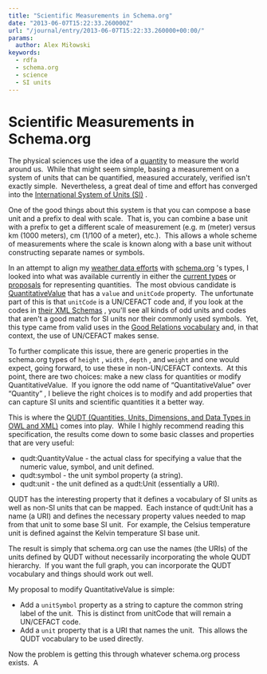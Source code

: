 ```yaml
---
title: "Scientific Measurements in Schema.org"
date: "2013-06-07T15:22:33.260000Z"
url: "/journal/entry/2013-06-07T15:22:33.260000+00:00/"
params:
  author: Alex Miłowski
keywords:
  - rdfa
  - schema.org
  - science
  - SI units
---
```


# Scientific Measurements in Schema.org

The physical sciences use the idea of a [quantity](http://en.wikipedia.org/wiki/Quantity#Quantity_in_physical_science) to measure the world around us.  While that might seem simple, basing a measurement on a system of units that can be quantified, measured accurately, verified isn't exactly simple.  Nevertheless, a great deal of time and effort has converged into the [International System of Units (SI)](http://en.wikipedia.org/wiki/International_System_of_Units) .

One of the good things about this system is that you can compose a base unit and a prefix to deal with scale.  That is, you can combine a base unit with a prefix to get a different scale of measurement (e.g. m (meter) versus km (1000 meters), cm (1/100 of a meter), etc.).  This allows a whole scheme of measurements where the scale is known along with a base unit without constructing separate names or symbols.

In an attempt to align my [weather data efforts](http://www.mesonet.info/) with [schema.org](http://www.schema.org/) 's types, I looked into what was available currently in either the [current types](http://www.schema.org/docs/full.html) or [proposals](http://www.w3.org/wiki/WebSchemas/SchemaDotOrgProposals) for representing quantities.  The most obvious candidate is [QuantitativeValue](http://www.schema.org/QuantitativeValue) that has a `value` and `unitCode` property.  The unfortunate part of this is that `unitCode` is a UN/CEFACT code and, if you look at the codes in [their XML Schemas](http://www.unece.org/cefact/xml_schemas/index.html) , you'll see all kinds of odd units and codes that aren't a good match for SI units nor their commonly used symbols.  Yet, this type came from valid uses in the [Good Relations vocabulary](http://www.heppnetz.de/projects/goodrelations/) and, in that context, the use of UN/CEFACT makes sense.

To further complicate this issue, there are generic properties in the schema.org types of `height` , `width` , `depth` , and `weight` and one would expect, going forward, to use these in non-UN/CEFACT contexts.  At this point, there are two choices: make a new class for quantities or modify QuantitativeValue.  If you ignore the odd name of  “QuantitativeValue” over  “Quantity” , I believe the right choices is to modify and add properties that can capture SI units and scientific quantities it a better way.

This is where the [QUDT (Quantities, Units, Dimensions, and Data Types in OWL and XML)](http://www.qudt.org/) comes into play.  While I highly recommend reading this specification, the results come down to some basic classes and properties that are very useful:

  * qudt:QuantityValue - the actual class for specifying a value that the numeric value, symbol, and unit defined.
  * qudt:symbol - the unit symbol property (a string).
  * qudt:unit - the unit defined as a qudt:Unit (essentially a URI).

QUDT has the interesting property that it defines a vocabulary of SI units as well as non-SI units that can be mapped.  Each instance of qudt:Unit has a name (a URI) and defines the necessary property values needed to map from that unit to some base SI unit.  For example, the Celsius temperature unit is defined against the Kelvin temperature SI base unit.

The result is simply that schema.org can use the names (the URIs) of the units defined by QUDT without necessarily incorporating the whole QUDT hierarchy.  If you want the full graph, you can incorporate the QUDT vocabulary and things should work out well.

My proposal to modify QuantitativeValue is simple:

  * Add a `unitSymbol` property as a string to capture the common string label of the unit.  This is distinct from unitCode that will remain a UN/CEFACT code.
  * Add a `unit` property that is a URI that names the unit.  This allows the QUDT vocabulary to be used directly.

Now the problem is getting this through whatever schema.org process exists.  A

